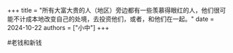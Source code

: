 +++
title = "所有大富大贵的人（地区）旁边都有一些羡慕得眼红的人，他们很可能不计成本地改变自己的处境，去投资他们，或者，和他们在一起。"
date = 2024-10-22
authors = ["小中"]
+++

#老钱和新钱

